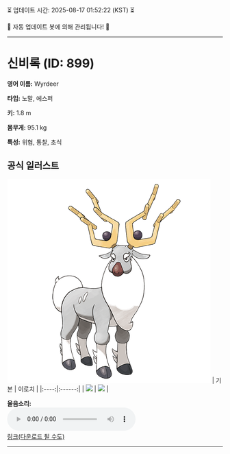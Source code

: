 
⏳ 업데이트 시간: 2025-08-17 01:52:22 (KST) ⏳

🤖 자동 업데이트 봇에 의해 관리됩니다! 🤖

---

# 신비록 (ID: 899)
**영어 이름:** Wyrdeer

**타입:** 노말, 에스퍼

**키:** 1.8 m

**몸무게:** 95.1 kg

**특성:** 위협, 통찰, 초식

## 공식 일러스트
![](https://raw.githubusercontent.com/PokeAPI/sprites/master/sprites/pokemon/other/official-artwork/899.png)
| 기본 | 이로치 |
|:----:|:------:|
| <img src="http://play.pokemonshowdown.com/sprites/ani/wyrdeer.gif" width="200"> | <img src="http://play.pokemonshowdown.com/sprites/ani-shiny/wyrdeer.gif" width="200"> |

**울음소리:**<br><audio controls src="https://raw.githubusercontent.com/PokeAPI/cries/main/cries/pokemon/latest/899.ogg"></audio><br> [링크(다운로드 될 수도)](https://raw.githubusercontent.com/PokeAPI/cries/main/cries/pokemon/latest/899.ogg)


---
